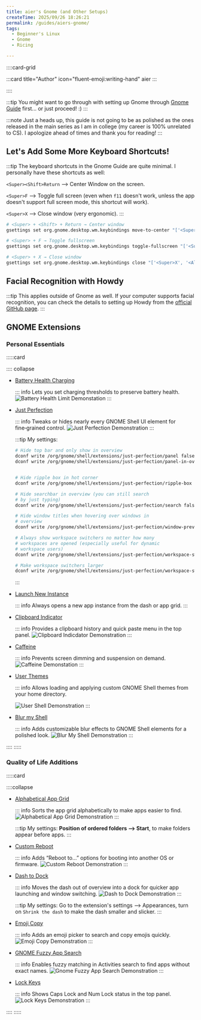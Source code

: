 ```yaml
---
title: aier's Gnome (and Other Setups)
createTime: 2025/09/26 18:26:21
permalink: /guides/aiers-gnome/
tags: 
  - Beginner's Linux
  - Gnome
  - Ricing

---
```


::::card-grid

:::card title="Author" icon="fluent-emoji:writing-hand"
aier
:::

<!-- :::card title="Co-author(s)" icon="fluent-emoji:two-hearts"
::: -->

::::

:::tip You might want to go through with setting up Gnome through [Gnome Guide](../notes/linux-guides/gnome.md) first...
or just proceed! :\)
:::

:::note Just a heads up, this guide is not going to be as polished as the ones released in the main series as I am in college (my career is 100% unrelated to CS). I apologize ahead of times and thank you for reading! 
:::

## Let's Add Some More Keyboard Shortcuts! 

:::tip The keyboard shortcuts in the Gnome Guide are quite minimal. I personally have these shortcuts as well: 

`<Super><Shift>Return` --> Center Window on the screen. 

`<Super>F` --> Toggle full screen (even when `f11` doesn't work, unless the app doesn't support full screen mode, this shortcut will work). 

`<Super>X` --> Close window (very ergonomic). 
:::

```bash
# <Super> + <Shift> + Return → Center window
gsettings set org.gnome.desktop.wm.keybindings move-to-center "['<Super><Shift>Return']"

# <Super> + F → Toggle fullscreen
gsettings set org.gnome.desktop.wm.keybindings toggle-fullscreen "['<Super>F']"

# <Super> + X → Close window
gsettings set org.gnome.desktop.wm.keybindings close "['<Super>X', '<Alt>F4']"
```


## Facial Recognition with Howdy 

:::tip This applies outside of Gnome as well. If your computer supports facial recognition, you can check the details to setting up Howdy from the [official GitHub page](https://github.com/boltgolt/howdy?tab=readme-ov-file). 
:::

## GNOME Extensions

### Personal Essentials
:::::card

:::: collapse 

- [Battery Health Charging](https://extensions.gnome.org/extension/5724/battery-health-charging/)

  ::: info Lets you set charging thresholds to preserve battery health.
  ![Battery Health Limit Demonstation](./assets/battery-health-limit-demonstration.png)
  :::

- [Just Perfection](https://extensions.gnome.org/extension/3843/just-perfection/)  

  ::: info Tweaks or hides nearly every GNOME Shell UI element for fine‑grained control.
  ![Just Perfection Demonstration](./assets/blur-my-shell-demonstration.png)
  :::

  :::tip My settings: 
  ```bash
  # Hide top bar and only show in overview
  dconf write /org/gnome/shell/extensions/just-perfection/panel false
  dconf write /org/gnome/shell/extensions/just-perfection/panel-in-overview true

  
  # Hide ripple box in hot corner
  dconf write /org/gnome/shell/extensions/just-perfection/ripple-box false
  
  # Hide searchbar in overview (you can still search 
  # by just typing)
  dconf write /org/gnome/shell/extensions/just-perfection/search false
  
  # Hide window titles when hovering over windows in 
  # overview
  dconf write /org/gnome/shell/extensions/just-perfection/window-preview-caption false
  
  # Always show workspace switchers no matter how many 
  # workspaces are opened (especially useful for dynamic 
  # workspace users)
  dconf write /org/gnome/shell/extensions/just-perfection/workspace-switcher-should-show true
  
  # Make workspace switchers larger
  dconf write /org/gnome/shell/extensions/just-perfection/workspace-switcher-size 13
  ```
  :::

- [Launch New Instance](https://extensions.gnome.org/extension/600/launch-new-instance/)  

  ::: info
  Always opens a new app instance from the dash or app grid.
  :::

- [Clipboard Indicator](https://extensions.gnome.org/extension/779/clipboard-indicator/)  

  ::: info Provides a clipboard history and quick paste menu in the top panel.
  ![Clipboard Indicdator Demonstration](./assets/clipboard-indicator-demonstation.png)
  :::
  
- [Caffeine](https://extensions.gnome.org/extension/517/caffeine/)  

  ::: info Prevents screen dimming and suspension on demand.
  ![Caffeine Demonstation](./assets/caffeine-demonstation.png)
  :::

- [User Themes](https://extensions.gnome.org/extension/19/user-themes/)  

  ::: info Allows loading and applying custom GNOME Shell themes from your home directory.

  ![User Shell Demonstration](./assets/user-shell-demonstration.png)
  :::

- [Blur my Shell](https://extensions.gnome.org/extension/3193/blur-my-shell/)  

  ::: info Adds customizable blur effects to GNOME Shell elements for a polished look.
  ![Blur My Shell Demonstration](./assets/blur-my-shell-demonstration.png)
  :::

::::
:::::

### Quality of Life Additions
:::::card

::::collapse

- [Alphabetical App Grid](https://extensions.gnome.org/extension/4269/alphabetical-app-grid/)  

  ::: info Sorts the app grid alphabetically to make apps easier to find.
  ![Alphabetical App Grid Demonstration](./assets/alphabetical-app-grid-demonstration.png)
  :::

  :::tip My settings:
  **Position of ordered folders --> Start**, to make folders appear before apps. 
  :::


- [Custom Reboot](https://extensions.gnome.org/extension/5542/custom-reboot/)  

  ::: info Adds “Reboot to…” options for booting into another OS or firmware.
  ![Custom Reboot Demonstration](./assets/custom-reboot-demonstration.png)
  :::

- [Dash to Dock](https://extensions.gnome.org/extension/307/dash-to-dock/)  

  ::: info Moves the dash out of overview into a dock for quicker app launching and window switching.
  ![Dash to Dock Demonstration](./assets/dash-to-dock-demonstration.png)
  :::

  :::tip My settings: 
  Go to the extension's settings --> Appearances, turn on `Shrink the dash` to make the dash smaller and slicker. 
  :::


- [Emoji Copy](https://extensions.gnome.org/extension/6242/emoji-copy/)  

  ::: info Adds an emoji picker to search and copy emojis quickly.
  ![Emoji Copy Demonstration](./assets/emoji-copy-demonstration.png)
  :::

- [GNOME Fuzzy App Search](https://extensions.gnome.org/extension/3956/gnome-fuzzy-app-search/)  

  ::: info Enables fuzzy matching in Activities search to find apps without exact names.
  ![Gnome Fuzzy App Search Demonstration](./assets/gnome-fuzzy-app-search-demonstration.png)
  :::

- [Lock Keys](https://extensions.gnome.org/extension/36/lock-keys/)  

  ::: info Shows Caps Lock and Num Lock status in the top panel.
  ![Lock Keys Demonstration](./assets/lock-keys-demonstration.png)
  :::

::::
:::::